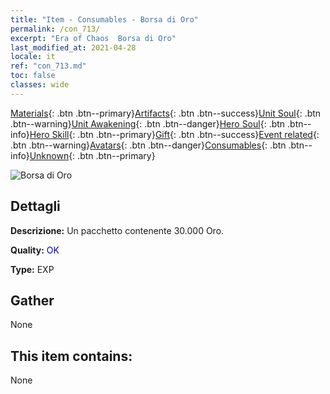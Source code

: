 ```yaml
---
title: "Item - Consumables - Borsa di Oro"
permalink: /con_713/
excerpt: "Era of Chaos  Borsa di Oro"
last_modified_at: 2021-04-28
locale: it
ref: "con_713.md"
toc: false
classes: wide
---
```

 [Materials](/ItemsIT/){: .btn .btn--primary}[Artifacts](/ItemsIT/Artifacts/){: .btn .btn--success}[Unit Soul](/ItemsIT/UnitSoul/){: .btn .btn--warning}[Unit Awakening](/ItemsIT/UnitAwakening/){: .btn .btn--danger}[Hero Soul](/ItemsIT/HeroSoul/){: .btn .btn--info}[Hero Skill](/ItemsIT/HeroSkill/){: .btn .btn--primary}[Gift](/ItemsIT/Gift/){: .btn .btn--success}[Event related](/ItemsIT/Events/){: .btn .btn--warning}[Avatars](/ItemsIT/Avatars/){: .btn .btn--danger}[Consumables](/ItemsIT/Consumables/){: .btn .btn--info}[Unknown](/ItemsIT/Unknown/){: .btn .btn--primary}

 ![Borsa di Oro](/images/t/i_511.png)

## Dettagli
 **Descrizione:** Un pacchetto contenente 30.000 Oro.

 **Quality:** <span style="color: #0000CD">OK</span>

 **Type:** EXP

## Gather

  None

## This item contains:

  None

